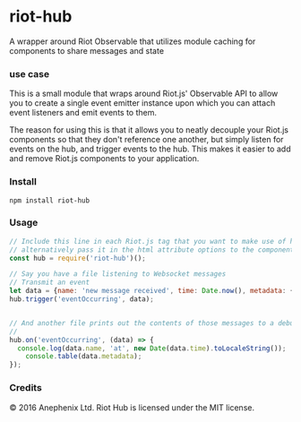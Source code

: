 # riot-hub
A wrapper around Riot Observable that utilizes module caching for components to share messages and state

### use case

This is a small module that wraps around Riot.js' Observable API to allow you to create a single event emitter instance upon which you can attach event listeners and emit events to them.

The reason for using this is that it allows you to neatly decouple your Riot.js components so that they don't reference one another, but simply listen for events on the hub, and trigger events to the hub. This makes it easier to add and remove Riot.js components to your application.

### Install

```shell
npm install riot-hub
```

### Usage

```javascript
// Include this line in each Riot.js tag that you want to make use of hub,
// alternatively pass it in the html attribute options to the component
const hub = require('riot-hub')();

// Say you have a file listening to Websocket messages
// Transmit an event
let data = {name: 'new message received', time: Date.now(), metadata: {message: 'Hi Paul'} };
hub.trigger('eventOccurring', data);


// And another file prints out the contents of those messages to a debugging panel
//
hub.on('eventOccurring', (data) => {
  console.log(data.name, 'at', new Date(data.time).toLocaleString());
	console.table(data.metadata);
});
```

### Credits

&copy; 2016 Anephenix Ltd. Riot Hub is licensed under the MIT license.
